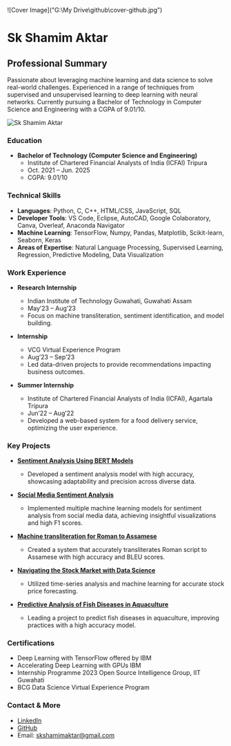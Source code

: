 ![Cover Image]("G:\My Drive\github\cover-github.jpg")
# Sk Shamim Aktar

## Professional Summary

Passionate about leveraging machine learning and data science to solve real-world challenges. Experienced in a range of techniques from supervised and unsupervised learning to deep learning with neural networks. Currently pursuing a Bachelor of Technology in Computer Science and Engineering with a CGPA of 9.01/10.

![Sk Shamim Aktar](https://www.dropbox.com/scl/fi/b2n4vc5cgi2ylp5z13d3z/profil-github.png?raw=1)


### Education

- **Bachelor of Technology (Computer Science and Engineering)**
  - Institute of Chartered Financial Analysts of India (ICFAI) Tripura
  - Oct. 2021 – Jun. 2025
  - CGPA: 9.01/10

### Technical Skills 

- **Languages**: Python, C, C++, HTML/CSS, JavaScript, SQL
- **Developer Tools**: VS Code, Eclipse, AutoCAD, Google Colaboratory, Canva, Overleaf, Anaconda Navigator
- **Machine Learning**: TensorFlow, Numpy, Pandas, Matplotlib, Scikit-learn, Seaborn, Keras
- **Areas of Expertise**: Natural Language Processing, Supervised Learning, Regression, Predictive Modeling, Data Visualization

### Work Experience

- **Research Internship**
  - Indian Institute of Technology Guwahati, Guwahati Assam
  - May’23 – Aug’23
  - Focus on machine transliteration, sentiment identification, and model building.

- **Internship**
  - VCG Virtual Experience Program
  - Aug’23 – Sep’23
  - Led data-driven projects to provide recommendations impacting business outcomes.

- **Summer Internship**
  - Institute of Chartered Financial Analysts of India (ICFAI), Agartala Tripura
  - Jun’22 – Aug’22
  - Developed a web-based system for a food delivery service, optimizing the user experience.

### Key Projects

- **[Sentiment Analysis Using BERT Models](https://github.com/Skshamim02/BERT-based-TwitterMood)**
  - Developed a sentiment analysis model with high accuracy, showcasing adaptability and precision across diverse data.

- **[Social Media Sentiment Analysis](https://github.com/Skshamim02/SocialMediaSentimentAnalysis)**
  - Implemented multiple machine learning models for sentiment analysis from social media data, achieving insightful visualizations and high F1 scores.

- **[Machine transliteration for Roman to Assamese](https://github.com/Skshamim02/MachineTransliteration)**
  - Created a system that accurately transliterates Roman script to Assamese with high accuracy and BLEU scores.

- **[Navigating the Stock Market with Data Science](https://github.com/Skshamim02/StockPriceAnalyzer)**
  - Utilized time-series analysis and machine learning for accurate stock price forecasting.

- **[Predictive Analysis of Fish Diseases in Aquaculture](https://github.com/Skshamim02/FishDiseasePredictor)**
  - Leading a project to predict fish diseases in aquaculture, improving practices with a high accuracy model.

### Certifications

- Deep Learning with TensorFlow offered by IBM
- Accelerating Deep Learning with GPUs IBM
- Internship Programme 2023 Open Source Intelligence Group, IIT Guwahati
- BCG Data Science Virtual Experience Program

### Contact & More

- [LinkedIn](www.linkedin.com/in/sk-shamim02) 
- [GitHub](https://github.com/Skshamim02)
- Email: skshamimaktar@gmail.com
